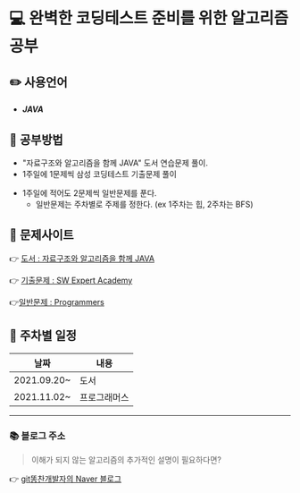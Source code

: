 # :computer: 완벽한 코딩테스트 준비를 위한 알고리즘 공부

## :pencil2: 사용언어

- ##### JAVA

## :blue_book: 공부방법

- "자료구조와 알고리즘을 함께 JAVA" 도서 연습문제 풀이.
- 1주일에 1문제씩 삼성 코딩테스트 기출문제 풀이

* 1주일에 적어도 2문제씩 일반문제를 푼다.
  - 일반문제는 주차별로 주제를 정한다. (ex 1주차는 힙, 2주차는 BFS)

## :green_book: 문제사이트

:point_right: [도서 : 자료구조와 알고리즘을 함께 JAVA](https://github.com/bjpublic/javarithms)

:point_right: [기출문제 : SW Expert Academy](https://swexpertacademy.com/main/userpage/code/userProblemBoxDetail.do?probBoxId=AV5Po0AqAPwDFAUq&leftPage=1&curPage=userpage&userId=SWEAC&&&&)

:point_right:[일반문제 : Programmers](https://programmers.co.kr/learn/challenges)

## :orange_book: 주차별 일정

| 날짜        | 내용         |
| ----------- | ------------ |
| 2021.09.20~ | 도서         |
| 2021.11.02~ | 프로그래머스 |

---

### :books: 블로그 주소

> 이해가 되지 않는 알고리즘의 추가적인 설명이 필요하다면?

:point_right: [git똥찬개발자의 Naver 블로그](https://blog.naver.com/zhdlqkddnf)
